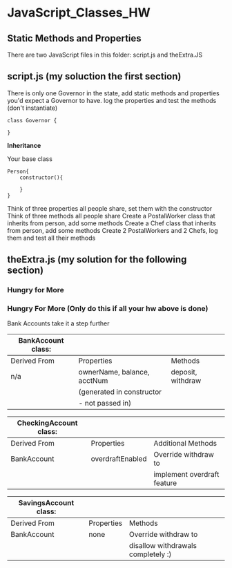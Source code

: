 # JavaScript_Classes_HW
## Static Methods and Properties

There are two JavaScript files in this folder: script.js and theExtra.JS 

## script.js (my soluction the first section)

There is only one Governor in the state, add static methods and properties you'd expect a Governor to have.
log the properties and test the methods (don't instantiate)
```
class Governor {

}
```

**Inheritance**

Your base class
```
Person{
    constructor(){

    }
}
```
Think of three properties all people share, set them with the constructor
Think of three methods all people share
Create a PostalWorker class that inherits from person, add some methods
Create a Chef class that inherits from person, add some methods
Create 2 PostalWorkers and 2 Chefs, log them and test all their methods


## theExtra.js (my solution for the following section)
### Hungry for More 

### Hungry For More (Only do this if all your hw above is done)

Bank Accounts take it a step further

|**BankAccount class**: | | |
|----------|----------|--------------|
| Derived From	| Properties |Methods |
| n/a | ownerName, balance, acctNum | deposit, withdraw |
| | (generated in constructor | |
| | - not passed in) | |

| **CheckingAccount class:**  | |  |
|----------|----------|--------------|
| Derived From	| Properties | Additional Methods |
| BankAccount | overdraftEnabled  | Override withdraw to |
| | | implement overdraft feature |


| **SavingsAccount class:**   | | |
|-------------|--------|----- |
| Derived From | Properties | Methods |
| BankAccount |  none | Override withdraw to |
| | | disallow withdrawals completely :)  |
